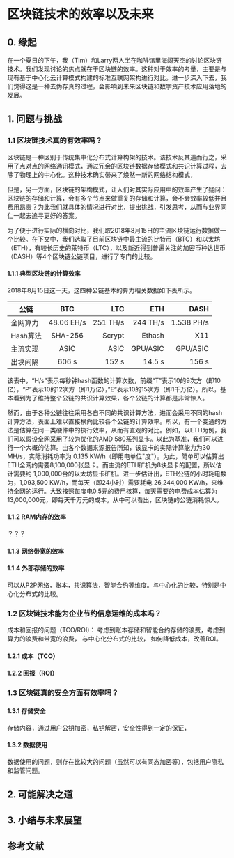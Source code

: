 # 区块链技术的效率以及未来


## 0. 缘起
  在一个夏日的下午，我（Tim）和Larry两人坐在咖啡馆里海阔天空的讨论区块链技术。我们发现讨论的焦点就在于区块链的效率。这种对于效率的考量，主要是与现有基于中心化云计算模式构建的标准互联网架构进行对比。进一步深入下去，我们觉得这是一种去伪存真的过程，会影响到未来区块链和数字资产技术应用落地的发展。

## 1. 问题与挑战

### 1.1 区块链技术真的有效率吗？

  区块链是一种区别于传统集中化分布式计算构架的技术。该技术反其道而行之，采用了点对点的网络通讯模式，通过冗余的区块链数据存储模式和共识计算过程，去除了物理上的中心化。这种技术确实带来了焕然一新的网络结构模式，

  但是，另一方面，区块链的架构模式，让人们对其实际应用中的效率产生了疑问： 区块链的存储和计算，会有多个节点来做重复的存储和计算，会不会效率较低并且费用昂贵？为此我们就具体的情况进行对比，提出挑战，引发思考，从而与业界同仁一起去追寻更好的答案。

  为了便于进行实际的横向对比，我们取2018年8月15日的主流区块链运行数据做一个比较。在下文中，我们选取了目前区块链中最主流的比特币（BTC）和以太坊（ETH），有较长历史的莱特币（LTC），以及新近得到普遍关注的加密币种达世币（DASH）等4个区块链公链项目，进行了专门的比较。

#### 1.1.1 典型区块链的计算效率

  2018年8月15日这一天，这四种公链基本的算力相关数据如下表所示。

|    公链    |     BTC     |    LTC    |   ETH      |  DASH        |
| --------- |:-----------:| ---------:| ----------:| ------------:|
|  全网算力   |  48.06 EH/s |  251 TH/s | 244 TH/s   |  1.538 PH/s  |
|  Hash算法  |  SHA-256    |  Scrypt   |  Ethash    |   X11        |
|  主流实现   |  ASIC       |   ASIC    |  GPU/ASIC  |  GPU/ASIC    |
|  出块间隔   |  606 s      |  152 s    |  14.5 s    |  156 s       |

  该表中，“H/s”表示每秒钟hash函数的计算次数，前缀“T”表示10的9次方（即10亿），“P”表示10的12次方（即1万亿），”E“表示10的15次方（即1千万亿）。所以，基本看到为了维持整个公链的共识计算效果，各个公链的计算都是非常惊人。

  然而，由于各种公链往往采用各自不同的共识计算方法，进而会采用不同的hash计算方法，表面上难以直接横向比较各个公链的计算效率。所以，有一个变通的方法是估算在同一类硬件中的执行效率，从而有直观的对比。例如，以ETH为例，我们可以假设全网采用了较为优化的AMD 580系列显卡。以此为基准，我们可以进行一个大概的估算。由各个数据来源报告所知，该显卡的实际计算能力为30 MH/s，实际消耗功率为 0.135 KW/h（即用电单位"度"）。为此，简单可以估算出ETH全网约需要8,100,000张显卡。而主流的ETH矿机为8块显卡的配置，所以估计需要约 1,000,000台的以太坊显卡矿机。进一步估计出，ETH公链的小时耗电数为，1,093,500 KW/h，而每天（即24小时）需要耗电 26,244,000 KW/h，来维持全网的运行。大致按照每度电0.5元的费用核算，每天需要的电费成本估算为13,000,000元，即每天千万元的成本。从中可以看出，区块链的公链消耗惊人。


#### 1.1.2 RAM内存的效率
  ？？？


#### 1.1.3 网络带宽的效率


#### 1.1.4 外部存储的效率



可以从P2P网络，账本，共识算法，智能合约等维度。与中心化的比较，特别是中心化分布式的比较。

### 1.2 区块链技术能为企业节约信息运维的成本吗？

成本和回报的问题（TCO/ROI)： 考虑到账本存储和智能合约存储的浪费，考虑到算力的浪费和带宽的浪费， 与中心化分布式的比较， 如何降低成本，改善ROI。

#### 1.2.1 成本（TCO）

#### 1.2.2 回报（ROI）

### 1.3 区块链真的安全方面有效率吗？

#### 1.3.1 存储安全
存储内容，通过用户公钥加密，私钥解密，安全性得到一定的保证，

#### 1.3.2 数据使用

数据使用的问题，则存在比较大的问题（虽然可以有同态加密等），包括用户隐私和监管问题。

## 2. 可能解决之道

## 3. 小结与未来展望

## 参考文献
